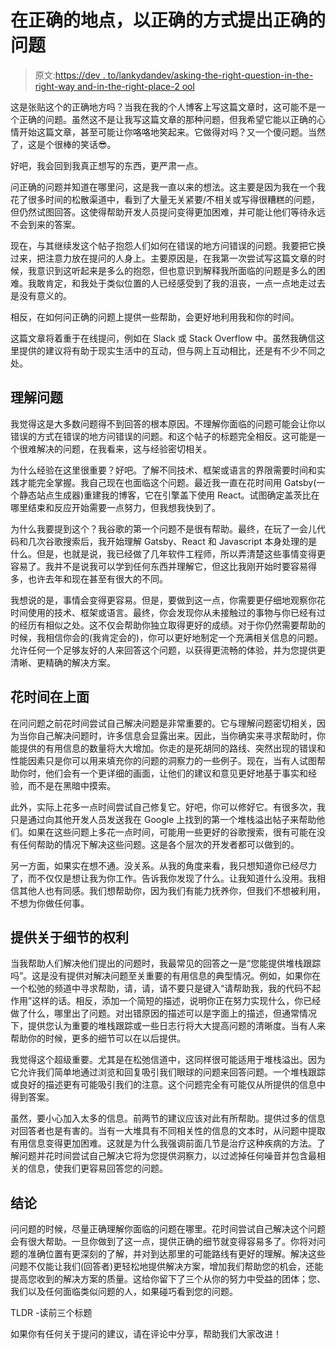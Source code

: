 # 在正确的地点，以正确的方式提出正确的问题

> 原文:[https://dev . to/lankydandev/asking-the-right-question-in-the-right-way and-in-the-right-place-2 ool](https://dev.to/lankydandev/asking-the-right-question-in-the-right-way-and-in-the-right-place-2ool)

这是张贴这个的正确地方吗？当我在我的个人博客上写这篇文章时，这可能不是一个正确的问题。虽然这不是让我写这篇文章的那种问题，但我希望它能以正确的心情开始这篇文章，甚至可能让你咯咯地笑起来。它做得对吗？又一个傻问题。当然了，这是个很棒的笑话😎。

好吧，我会回到我真正想写的东西，更严肃一点。

问正确的问题并知道在哪里问，这是我一直以来的想法。这主要是因为我在一个我花了很多时间的松散渠道中，看到了大量无关紧要/不相关或写得很糟糕的问题，但仍然试图回答。这使得帮助开发人员提问变得更加困难，并可能让他们等待永远不会到来的答案。

现在，与其继续发这个帖子抱怨人们如何在错误的地方问错误的问题。我要把它换过来，把注意力放在提问的人身上。主要原因是，在我第一次尝试写这篇文章的时候，我意识到这听起来是多么的抱怨，但也意识到解释我所面临的问题是多么的困难。我敢肯定，和我处于类似位置的人已经感受到了我的沮丧，一点一点地走过去是没有意义的。

相反，在如何问正确的问题上提供一些帮助，会更好地利用我和你的时间。

这篇文章将着重于在线提问，例如在 Slack 或 Stack Overflow 中。虽然我确信这里提供的建议将有助于现实生活中的互动，但与网上互动相比，还是有不少不同之处。

## [](#understand-the-problem)理解问题

我觉得这是大多数问题得不到回答的根本原因。不理解你面临的问题可能会让你以错误的方式在错误的地方问错误的问题。和这个帖子的标题完全相反。这可能是一个很难解决的问题，在我看来，这与经验密切相关。

为什么经验在这里很重要？好吧。了解不同技术、框架或语言的界限需要时间和实践才能完全掌握。我自己现在也面临这个问题。最近我一直在花时间用 Gatsby(一个静态站点生成器)重建我的博客，它在引擎盖下使用 React。试图确定盖茨比在哪里结束和反应开始需要一点努力，但我想我快到了。

为什么我要提到这个？我谷歌的第一个问题不是很有帮助。最终，在玩了一会儿代码和几次谷歌搜索后，我开始理解 Gatsby、React 和 Javascript 本身处理的是什么。但是，也就是说，我已经做了几年软件工程师，所以弄清楚这些事情变得更容易了。我并不是说我可以学到任何东西并理解它，但这比我刚开始时要容易得多，也许去年和现在甚至有很大的不同。

我想说的是，事情会变得更容易。但是，要做到这一点，你需要更仔细地观察你花时间使用的技术、框架或语言。最终，你会发现你从未接触过的事物与你已经有过的经历有相似之处。这不仅会帮助你独立取得更好的成绩。对于你仍然需要帮助的时候，我相信你会的(我肯定会的)，你可以更好地制定一个充满相关信息的问题。允许任何一个足够友好的人来回答这个问题，以获得更流畅的体验，并为您提供更清晰、更精确的解决方案。

## [](#spend-time-on-it)花时间在上面

在问问题之前花时间尝试自己解决问题是非常重要的。它与理解问题密切相关，因为当你自己解决问题时，许多信息会显露出来。因此，当你确实来寻求帮助时，你能提供的有用信息的数量将大大增加。你走的是死胡同的路线、突然出现的错误和性能因素只是你可以用来填充你的问题的洞察力的一些例子。现在，当有人试图帮助你时，他们会有一个更详细的画面，让他们的建议和意见更好地基于事实和经验，而不是在黑暗中摸索。

此外，实际上花多一点时间尝试自己修复它。好吧，你可以修好它。有很多次，我只是通过向其他开发人员发送我在 Google 上找到的第一个堆栈溢出帖子来帮助他们。如果在这些问题上多花一点时间，可能用一些更好的谷歌搜索，很有可能在没有任何帮助的情况下解决这些问题。这是各个层次的开发者都可以做到的。

另一方面，如果实在想不通。没关系。从我的角度来看，我只想知道你已经尽力了，而不仅仅是想让我为你工作。告诉我你发现了什么。让我知道什么没用。我相信其他人也有同感。我们想帮助你，因为我们有能力抚养你，但我们不想被利用，不想为你做任何事。

## [](#provide-the-right-about-of-detail)提供关于细节的权利

当我帮助人们解决他们提出的问题时，我最常见的回答之一是“您能提供堆栈跟踪吗”。这是没有提供对解决问题至关重要的有用信息的典型情况。例如，如果你在一个松弛的频道中寻求帮助，请，请，请不要只是键入“请帮助我，我的代码不起作用”这样的话。相反，添加一个简短的描述，说明你正在努力实现什么，你已经做了什么，哪里出了问题。对出错原因的描述可以是字面上的描述，但通常情况下，提供您认为重要的堆栈跟踪或一些日志行将大大提高问题的清晰度。当有人来帮助你的时候，更多的细节可以在以后提供。

我觉得这个超级重要。尤其是在松弛信道中，这同样很可能适用于堆栈溢出。因为它允许我们简单地通过浏览和回复吸引我们眼球的问题来回答问题。一个堆栈跟踪或良好的描述更有可能吸引我们的注意。这个问题完全有可能仅从所提供的信息中得到答案。

虽然，要小心加入太多的信息。前两节的建议应该对此有所帮助。提供过多的信息对回答者也是有害的。当有一大堆具有不同相关性的信息的文本时，从问题中提取有用信息变得更加困难。这就是为什么我强调前面几节是治疗这种疾病的方法。了解问题并花时间尝试自己解决它将为您提供洞察力，以过滤掉任何噪音并包含最相关的信息，使我们更容易回答您的问题。

## [](#conclusion)结论

问问题的时候，尽量正确理解你面临的问题在哪里。花时间尝试自己解决这个问题会有很大帮助。一旦你做到了这一点，提供正确的细节就变得容易多了。你将对问题的准确位置有更深刻的了解，并对到达那里的可能路线有更好的理解。解决这些问题不仅能让我们(回答者)更轻松地提供解决方案，增加我们帮助您的机会，还能提高您收到的解决方案的质量。这给你留下了三个从你的努力中受益的团体；您、我们以及任何面临类似问题的人，如果碰巧看到您的问题。

TLDR -读前三个标题

如果你有任何关于提问的建议，请在评论中分享，帮助我们大家改进！